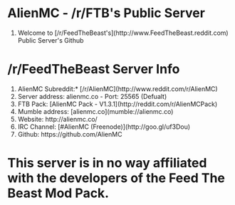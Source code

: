 <h1>AlienMC - /r/FTB's Public Server</h1>
<ol>
  <li>Welcome to [/r/FeedTheBeast's](http://www.FeedTheBeast.reddit.com) Public Server's Github</li>
</ol>
<h1>/r/FeedTheBeast Server Info</h1>
<ol>
  <li>AlienMC Subreddit:* [/r/AlienMC](http://www.reddit.com/r/AlienMC)</li>
  <li>Server address: alienmc.co - Port: 25565 (Defualt)</li>
  <li>FTB Pack: [AlienMC Pack - V1.3.1](http://reddit.com/r/AlienMCPack)</li>
  <li>Mumble address: [alienmc.co](mumble://alienmc.co)</li>
  <li>Website: http://alienmc.co/</li>
  <li>IRC Channel: [#AlienMC (Freenode)](http://goo.gl/uf3Dou)</li>
  <li>Github: https://github.com/AlienMC</li>
</ol>
<h1>This server is in no way affiliated with the developers of the Feed The Beast Mod Pack.</h1>
